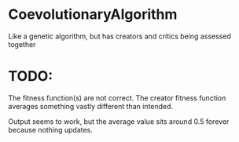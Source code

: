 # CoevolutionaryAlgorithm
Like a genetic algorithm, but has creators and critics being assessed together

TODO:
===================
The fitness function(s) are not correct. The creator fitness function averages something vastly different than intended.

Output seems to work, but the average value sits around 0.5 forever because nothing updates.
